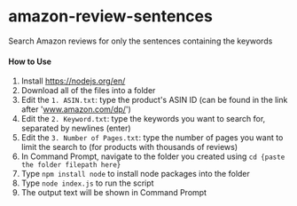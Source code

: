# amazon-review-sentences
Search Amazon reviews for only the sentences containing the keywords


#### How to Use
1. Install https://nodejs.org/en/
2. Download all of the files into a folder
3. Edit the `1. ASIN.txt`: type the product's ASIN ID (can be found in the link after 'www.amazon.com/dp/')
4. Edit the `2. Keyword.txt`: type the keywords you want to search for, separated by newlines (enter)
5. Edit the `3. Number of Pages.txt`: type the number of pages you want to limit the search to (for products with thousands of reviews)
6. In Command Prompt, navigate to the folder you created using `cd {paste the folder filepath here}`
7. Type `npm install node` to install node packages into the folder
8. Type `node index.js` to run the script
9. The output text will be shown in Command Prompt

